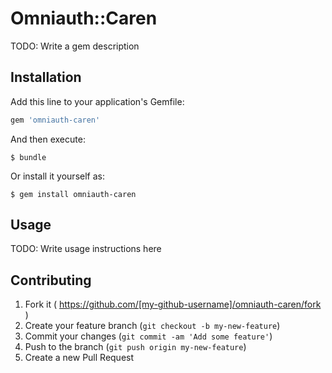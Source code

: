 # Omniauth::Caren

TODO: Write a gem description

## Installation

Add this line to your application's Gemfile:

```ruby
gem 'omniauth-caren'
```

And then execute:

    $ bundle

Or install it yourself as:

    $ gem install omniauth-caren

## Usage

TODO: Write usage instructions here

## Contributing

1. Fork it ( https://github.com/[my-github-username]/omniauth-caren/fork )
2. Create your feature branch (`git checkout -b my-new-feature`)
3. Commit your changes (`git commit -am 'Add some feature'`)
4. Push to the branch (`git push origin my-new-feature`)
5. Create a new Pull Request

